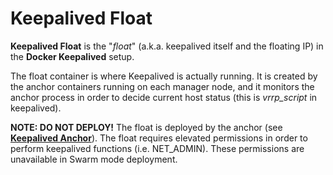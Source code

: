 # Keepalived Float

**Keepalived Float** is the "*float*" (a.k.a. keepalived itself and the floating IP) in the **Docker Keepalived** setup.

The float container is where Keepalived is actually running. It is created by the anchor containers running on each manager node, and it monitors the anchor process in order to decide current host status (this is *vrrp_script* in keepalived).

**NOTE: DO NOT DEPLOY!** The float is deployed by the anchor (see <a href="../keepalived-anchor">**Keepalived Anchor**</a>). The float requires elevated permissions in order to perform keepalived functions (i.e. NET_ADMIN). These permissions are unavailable in Swarm mode deployment.